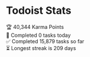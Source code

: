 
# Todoist Stats

<!-- TODO-IST:START -->
🏆  40,344 Karma Points           
🌸  Completed 0 tasks today           
✅  Completed 15,879 tasks so far           
⏳  Longest streak is 209 days
<!-- TODO-IST:END -->
